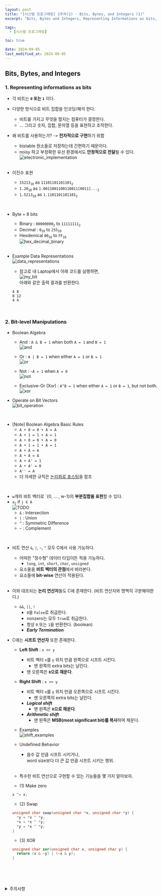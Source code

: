 ```yaml
---
layout: post
title: "[시스템 프로그래밍] 1주차(2) - Bits, Bytes, and Integers (1)"
excerpt: "Bits, Bytes and Integers, Representing Informations as bits, Bit-level Manipulations"

tags:
  - [시스템 프로그래밍]

toc: true

date: 2024-09-05
last_modified_at: 2024-09-05
---
```

## Bits, Bytes, and Integers
### 1. Representing informations as bits
- 각 비트는 **`0` 또는 `1`** 이다.  

- 다양한 방식으로 비트 집합을 인코딩/해석 한다.  
  - 비트를 가지고 무엇을 할지는 컴퓨터가 결정한다.  
  - ... 그리고 숫자, 집합, 문자열 등을 표현하고 조작한다.  

- 왜 비트를 사용하는가? -> **전자적으로 구현**하기 위함
  - bistable 원소들로 저장하는데 간편하기 때문이다.  
  - noisy 하고 부정확한 유선 환경에서도 **안정적으로 전달**될 수 있다.  
  ![electronic_implementation][def2]  

  <br>

- 이진수 표현
  - `15213`<sub>`10`</sub> as `11101101101101`<sub>`2`</sub>
  - `1.20`<sub>`10`</sub> as `1.0011001100110011[0011]...`<sub>`2`</sub>
  - `1.5213`<sub>`10`</sub> as `1.1101101101101`<sub>`2`</sub>

<br>

- Byte = 8 bits
  - Binary : `00000000`<sub>`2`</sub> to `11111111`<sub>`2`</sub>
  - Decimal : `0`<sub>`10`</sub> to `255`<sub>`10`</sub>  
  - Hexdemical `00`<sub>`16`</sub> to `FF`<sub>`16`</sub>  
  ![hex_decimal_binary][def3]  

  <br>

- Example Data Representations  
![data_representations][def4]  

  - 참고로 내 Laptop에서 아래 코드를 실행하면,  
  ![my_bit][def]  
  아래와 같은 출력 결과를 반환한다.  
  ```text
  4 8
  8 12
  4 4
  ```

<br>

### 2. Bit-level Manipulations
- Boolean Algebra
  - And : `A & B = 1`  when both `A = 1` and `B = 1`  
  ![and][def5]

  - Or : `A | B = 1` when either `A = 1` or `B = 1`  
  ![or][def6]

  - Not : `~A = 1` when `A = 0`  
  ![not][def7]

  - Exclusive-Or (Xor) : `A^B = 1` when either `A = 1` or `B = 1`, but not both.  
  ![xor][def8]  

- Operate on Bit Vectors  
![bit_operation][def9]

<br>

- [Note] Boolean Algebra Basic Rules  
  - `A + 0 = 0 + A = A`
  - `A + 1 = 1 + A = 1`
  - `A • 0 = 0 • A = 0`
  - `A • 1 = 1 • A = 1`
  - `A + A = A`
  - `A • A = A`
  - `A + A' = 1`
  - `A • A' = 0`
  - `A'' = A`
  - 더 자세한 규칙은 [논리회로 포스팅][def10]을 참조  

<br>

- `w`개의 비트 벡터로 `{0, ... , w-1}의 **부분집합을 표현**할 수 있다.  
- `a`<sub>`j`</sub> if `j ∈ A`  
![TODO][def11]  
  - `&` : Intersection
  - `|` : Union
  - `^` : Symmetric Difference
  - `~` : Complement

<br>

- 비트 연산 `&`, `|`, `~`, `^` 모두 C에서 사용 가능하다.  
  - 어떠한 "정수형" 데이터 타입이든 적용 가능하다.  
    - `long`, `int`, `short`, `char`, `unsigned`  
  - 요소들을 **비트 벡터의 관점**에서 바라본다.  
  - 요소들에 **bit-wise** 연산이 적용된다.  

  <br>

- 이와 대조되는 **논리 연산자**들도 C에 존재한다. (비트 연산자와 명백히 구분해야한다.)  
  - `&&`, `||`, `!`
    - `0`을 `False`로 취급한다.  
    - nonzero는 모두 `True`로 취급한다.  
    - 항상 `0` 또는 `1`을 반환한다. (boolean)  
    - ***Early Termination***  

- C에는 **시프트 연산자** 또한 존재한다.  
  - **Left Shift** : `x << y`  
    - 비트 벡터 `x`를 `y` 위치 만큼 왼쪽으로 시프트 시킨다.  
      - 맨 왼쪽의 extra bits는 날린다.
    - 맨 오른쪽은 **`0`으로 채운다**.  

  - **Right Shift** : `x >> y`  
    - 비트 벡터 `x`를 `y` 위치 만큼 오른쪽으로 시프트 시킨다.  
      - 맨 오른쪽의 extra bits는 날린다.  
    - ***Logical shift***
      - 맨 왼쪽은 **`0`으로 채운다**.  
    - ***Arithmetic shift***  
      - 맨 왼쪽은 **MSB(most significant bit)를 복사**하여 채운다.  

  - Examples  
  ![shift_examples][def12]  

  - Undefined Behavior
    - 음수 값 만큼 시프트 시키거나,  
    word size보다 더 큰 값 만큼 시프트 시키는 행위.  

  <br>

  - 특수한 비트 연산으로 구현할 수 있는 기능들을 몇 가지 알아보자.  

  - (1) Make zero
  
  ```c++
  x ^= x;
  ```

  - (2) Swap

  ```c++
  unsigned char swap(unsigned char *x, unsigned char *y) {
    *y = *x ^ *y;
    *x = *x ^ *y;
    *y = *x ^ *y;
  }
  ```

  - (3) XOR

  ```c++
  unsigned char xor(unsigned char x, unsigned char y) {
    return (x & ~y) | (~x & y);
  }
  ```  

<br>
<br>
<br>
<br>
<details>
<summary>주의사항</summary>
<div markdown="1">  

이 포스팅은 강원대학교 송원준 교수님의 시스템 프로그래밍 수업을 들으며 내용을 정리 한 것입니다.  
수업 내용에 대한 저작권은 교수님께 있으니,  
다른 곳으로의 무분별한 내용 복사를 자제해 주세요.  

</div>
</details>

[def]: https://i.imgur.com/LbL839r.png
[def2]: https://i.imgur.com/gtXUotb.png
[def3]: https://i.imgur.com/vOEJ0kL.png
[def4]: https://i.imgur.com/NYu67bB.png
[def5]: https://i.imgur.com/OhktMfk.png
[def6]: https://i.imgur.com/fqc8QiV.png
[def7]: https://i.imgur.com/DS8DRTJ.png
[def8]: https://i.imgur.com/Um9MRH5.png
[def9]: https://i.imgur.com/fPldiz7.png
[def10]: https://orbit3230.github.io/2024/03/29/LC_week4/
[def11]: https://i.imgur.com/kI7OPi6.png
[def12]: https://i.imgur.com/rub0MzM.png